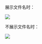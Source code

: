 展示文件名时：

![](http://oss-file-cache.oss-cn-shanghai.aliyuncs.com/1647180249_image.png)

不展示文件名时：

![](http://oss-file-cache.oss-cn-shanghai.aliyuncs.com/1647180303_image.png)